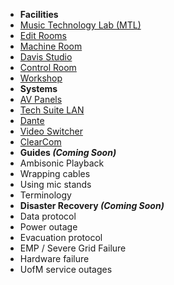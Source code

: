 - **Facilities**
- [Music Technology Lab (MTL)](/mtl.md)
- [Edit Rooms](/edit-rooms.md)
- [Machine Room](/machine-room.md)
- [Davis Studio](/davis-studio.md)
- [Control Room](/control-room.md)
- [Workshop](/workshop.md)
- **Systems**
- [AV Panels](/av-panels.md)
- [Tech Suite LAN](/lan.md)
- [Dante](/dante.md)
- [Video Switcher](/video-switcher.md)
- [ClearCom](/clearcom.md)
- **Guides *(Coming Soon)***
- Ambisonic Playback
- Wrapping cables
- Using mic stands
- Terminology
- **Disaster Recovery *(Coming Soon)***
- Data protocol
- Power outage
- Evacuation protocol
- EMP / Severe Grid Failure
- Hardware failure
- UofM service outages